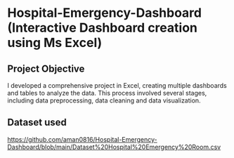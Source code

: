 # Hospital-Emergency-Dashboard (Interactive Dashboard creation using Ms Excel)
## Project Objective
I developed a comprehensive project in Excel, creating multiple dashboards and tables to analyze the data. This process involved several stages, including data preprocessing, data cleaning and data visualization.
## Dataset used
https://github.com/aman0816/Hospital-Emergency-Dashboard/blob/main/Dataset%20Hospital%20Emergency%20Room.csv
